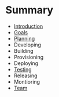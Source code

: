 # Summary

* [Introduction](README.md)
* [Goals](Goals.md)
* [Planning](Planning.md)
* Developing
* Building
* Provisioning
* Deploying
* [Testing](Testing.md)
* Releasing
* Montioring
* [Team](TeamEvolution.md)

